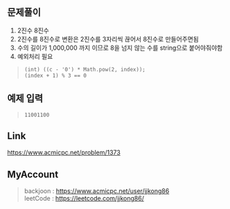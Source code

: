 ## 문제풀이
 1. 2진수 8진수
 2. 2진수를 8진수로 변환은 2진수를 3자리씩 끊어서 8진수로 만들어주면됨
 3. 수의 길이가 1,000,000 까지 이므로 8을 넘지 않는 수를 string으로 붙어야줘야함 
 4. 예외처리 필요
 
 
 
> ```
> (int) ((c - '0') * Math.pow(2, index));
> (index + 1) % 3 == 0
> ```

## 예제 입력
> ```
> 11001100
> ```

## Link
https://www.acmicpc.net/problem/1373

## MyAccount

> backjoon : <https://www.acmicpc.net/user/jjkong86>  
> leetCode : <https://leetcode.com/jjkong86/>

